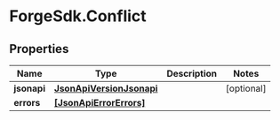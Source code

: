 # ForgeSdk.Conflict

## Properties
Name | Type | Description | Notes
------------ | ------------- | ------------- | -------------
**jsonapi** | [**JsonApiVersionJsonapi**](JsonApiVersionJsonapi.md) |  | [optional] 
**errors** | [**[JsonApiErrorErrors]**](JsonApiErrorErrors.md) |  | 


